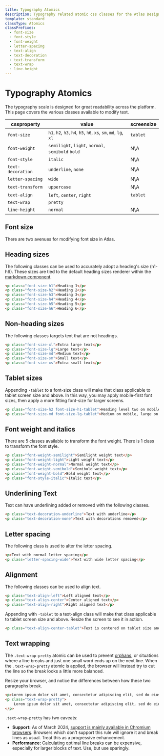 ```yaml
---
title: Typography Atomics
description: Typography related atomic css classes for the Atlas Design System
template: standard
classType: Atomics
classPrefixes:
  - font-size
  - font-style
  - font-weight
  - letter-spacing
  - text-align
  - text-decoration
  - text-transform
  - text-wrap
  - line-height
---
```


# Typography Atomics

The typography scale is designed for great readability across the platform. This page covers the various classes available to modify text.

| cssproperty       | value                                                            | screensize |
| ----------------- | ---------------------------------------------------------------- | ---------- |
| `font-size`       | `h1`, `h2`, `h3`, `h4`, `h5`, `h6`, `xs`, `sm`, `md`, `lg`, `xl` | `tablet`   |
| `font-weight`     | `semilight`, `light`, `normal`, `semibold` `bold`                | N\A        |
| `font-style`      | `italic`                                                         | N\A        |
| `text-decoration` | `underline`, `none`                                              | N\A        |
| `letter-spacing`  | `wide`                                                           | N\A        |
| `text-transform`  | `uppercase`                                                      | N\A        |
| `text-align`      | `left`, `center`, `right`                                        | `tablet`   |
| `text-wrap`       | `pretty`                                                         |
| `line-height`     | `normal`                                                         | N\A        |

## Font size

There are two avenues for modifying font size in Atlas.

## Heading sizes

The following classes can be used to accurately adopt a heading's size (h1- h6).
These sizes are tied to the default heading sizes renderer within the [markdown component](https://design.docs.microsoft.com/components/markdown.html).

```html
<p class="font-size-h1">Heading 1</p>
<p class="font-size-h2">Heading 2</p>
<p class="font-size-h3">Heading 3</p>
<p class="font-size-h4">Heading 4</p>
<p class="font-size-h5">Heading 5</p>
<p class="font-size-h6">Heading 6</p>
```

## Non-heading sizes

The following classes targets text that are not headings.

```html
<p class="font-size-xl">Extra large text</p>
<p class="font-size-lg">Large text</p>
<p class="font-size-md">Medium text</p>
<p class="font-size-sm">Small text</p>
<p class="font-size-xs">Extra small text</p>
```

## Tablet sizes

Appending `-tablet` to a font-size class will make that class applicable to tablet screen size and above. In this way, you may apply mobile-first font sizes, then apply a more fitting font-size for larger screens.

```html
<p class="font-size-h2 font-size-h1-tablet">Heading level two on mobile, level one on tablet</p>
<p class="font-size-md font-size-lg-tablet">Medium on mobile, large on tablet</p>
```

## Font weight and italics

There are 5 classes available to transform the font weight. There is 1 class to transform the font style.

```html
<p class="font-weight-semilight">Semilight weight text</p>
<p class="font-weight-light">Light weight text</p>
<p class="font-weight-normal">Normal weight text</p>
<p class="font-weight-semibold">Semibold weight text</p>
<p class="font-weight-bold">Bold weight text</p>
<p class="font-style-italic">Italic text</p>
```

## Underlining Text

Text can have underlining added or removed with the following classes.

```html
<p class="text-decoration-underline">Text with underline</p>
<p class="text-decoration-none">Text with decorations removed</p>
```

## Letter spacing

The following class is used to alter the letter spacing.

```html
<p>Text with normal letter spacing</p>
<p class="letter-spacing-wide">Text with wide letter spacing</p>
```

## Alignment

The following classes can be used to align text.

```html
<p class="text-align-left">Left aligned text</p>
<p class="text-align-center">Center aligned text</p>
<p class="text-align-right">Right aligned text</p>
```

Appending with `-tablet` to a text-align class will make that class applicable to tablet screen size and above. Resize the screen to see it in action.

```html
<p class="text-align-center-tablet">Text is centered on tablet size and above.</p>
```

## Text wrapping

The `.text-wrap-pretty` atomic can be used to prevent [orphans](https://en.wikipedia.org/wiki/Widows_and_orphans), or situations where a line breaks and just one small word ends up on the next line. When the `.text-wrap-pretty` atomic is applied, the browser will instead try to cut the line so the break looks a little more balanced.

Resize your browser, and notice the differences between how these two paragraphs break.

```html
<p>Lorem ipsum dolor sit amet, consectetur adipiscing elit, sed do eiusmod tempor incididunt ut.</p>
<p class="text-wrap-pretty">
	Lorem ipsum dolor sit amet, consectetur adipiscing elit, sed do eiusmod tempor incididunt ut.
</p>
```

`.text-wrap-pretty` has two caveats:

- **Support:** As of March 2024, [support is mainly available in Chromium browsers](https://en.wikipedia.org/wiki/Widows_and_orphans). Browsers which don't support this rule will ignore it and break lines as usual. Treat this as a progressive enhancement.
- **Performance:** Calculating optimal line breaks can be expensive, especially for larger blocks of text. Use, but use sparingly.
